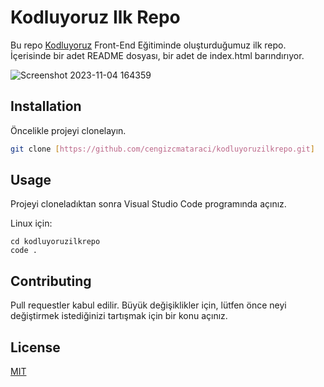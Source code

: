 # Kodluyoruz Ilk Repo

Bu repo [Kodluyoruz](https://www.kodluyoruz.org) Front-End Eğitiminde oluşturduğumuz ilk repo. İçerisinde bir adet README dosyası, bir adet de index.html barındırıyor.

![Screenshot 2023-11-04 164359](https://github.com/asliulusoy/kodluyoruzilkrepo/assets/132180090/965900eb-00c3-4ece-8631-ba01d66e5f97)


## Installation

Öncelikle projeyi clonelayın. 

```bash
git clone [https://github.com/cengizcmataraci/kodluyoruzilkrepo.git]
```

## Usage

Projeyi cloneladıktan sonra Visual Studio Code programında açınız.

Linux için:
```linux
cd kodluyoruzilkrepo
code .
```

## Contributing
Pull requestler kabul edilir. Büyük değişiklikler için, lütfen önce neyi değiştirmek istediğinizi tartışmak için bir konu açınız.


## License
[MIT](https://choosealicense.com/licenses/mit/)
